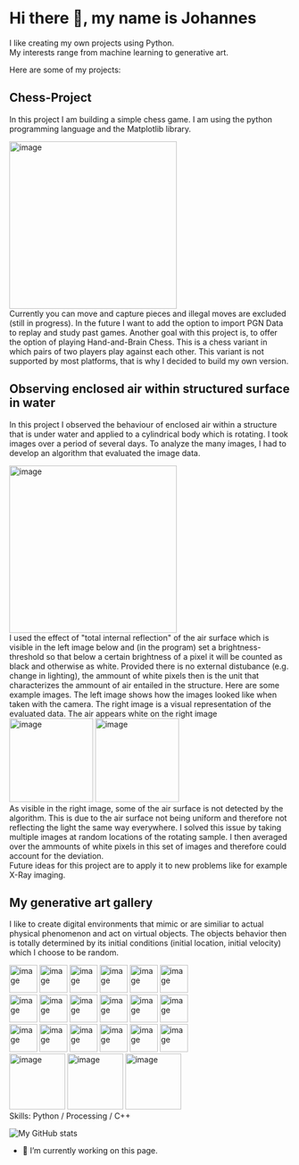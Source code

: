 # Hi there 👋, my name is Johannes

I like creating my own projects using Python. <br> 
My interests range from machine learning to generative art. <br> 

Here are some of my projects:

## Chess-Project
In this project I am building a simple chess game. I am using the python programming language and the Matplotlib library.
<div class="image-container">
<img src="https://github.com/jbirkenmaier/jbirkenmaier/assets/127735731/649c7a25-e0c5-4d09-ad6a-e6856d3682cf" alt="image" width="300" height="auto"> 
</div>
Currently you can move and capture pieces and illegal moves are excluded (still in progress). 
In the future I want to add the option to import PGN Data to replay and study past games. Another goal with this project is, to offer the option of playing Hand-and-Brain Chess. This is a chess variant in which pairs of two players play against each other. 
This variant is not supported by most platforms, that is why I decided to build my own version. 

## Observing enclosed air within structured surface in water
In this project I observed the behaviour of enclosed air within a structure that is under water and applied to a cylindrical body which is rotating. I took images over a period of several days. To analyze the many images, I had to develop an algorithm that evaluated the image data. 
<div class="image-container">
<img src="https://github.com/jbirkenmaier/jbirkenmaier/assets/127735731/1a131dda-47cd-4da8-abe7-9bca4db693ea" alt="image" width="300" height="auto"> 
</div>
I used the effect of "total internal reflection" of the air surface which is visible in the left image below and (in the program) set a brightness-threshold so that below a certain brightness of a pixel it will be counted as black and otherwise as white. 
Provided there is no external distubance (e.g. change in lighting), the ammount of white pixels then is the unit that characterizes the ammount of air entailed in the structure.
Here are some example images. The left image shows how the images looked like when taken with the camera. The right image is a visual representation of the evaluated data. The air appears white on the right image
<div class="image-container">
<img src="https://github.com/jbirkenmaier/jbirkenmaier/assets/127735731/d0aaba3c-3f48-4a54-8a8e-bead8bf1540f" alt="image" width="150" height="auto"> 
<img src="https://github.com/jbirkenmaier/jbirkenmaier/assets/127735731/36ca540d-c46c-489c-9479-0300996e4383" alt="image" width="150" height="auto"> 
</div>
As visible in the right image, some of the air surface is not detected by the algorithm. This is due to the air surface not being uniform and therefore not reflecting the light the same way everywhere. I solved this issue by taking multiple images at random locations of the rotating sample. I then averaged over the ammounts of white pixels in this set of images and therefore could account for the deviation. <br>
Future ideas for this project are to apply it to new problems like for example X-Ray imaging.

## My generative art gallery 

I like to create digital environments that mimic or are similiar to actual physical phenomenon and act on virtual objects. The objects behavior then is totally determined by its initial conditions (initial location, initial velocity) which I choose to be random.

<div class="image-container">
<img src="https://github.com/jbirkenmaier/jbirkenmaier/assets/127735731/d2207266-0bc9-43d5-b6ff-c61c6ed4edd5" alt="image" width="50" height="auto"> 
<img src="https://github.com/jbirkenmaier/jbirkenmaier/assets/127735731/4adcbb38-c6c5-4836-8af7-537dd11f823c" alt="image" width="50" height="auto"> 
<img src="https://github.com/jbirkenmaier/jbirkenmaier/assets/127735731/4a817459-a6b6-44ea-9e62-19270dfd68f9" alt="image" width="50" height="auto"> 
<img src="https://github.com/jbirkenmaier/jbirkenmaier/assets/127735731/52dad5a1-c902-4ecb-8114-65db0a310ef8" alt="image" width="50" height="auto"> 
<img src="https://github.com/jbirkenmaier/jbirkenmaier/assets/127735731/f3faebf0-0d26-4c60-a14f-929a651b7a00" alt="image" width="50" height="auto"> 
<img src="https://github.com/jbirkenmaier/jbirkenmaier/assets/127735731/8c97b729-0357-4699-aebb-608ba329e197" alt="image" width="50" height="auto"> 
</div>

<div class="image-container">
<img src="https://github.com/jbirkenmaier/jbirkenmaier/assets/127735731/8aa73e50-ca4a-4a9a-975a-ff11176ea34c" alt="image" width="50" height="auto"> 
<img src="https://github.com/jbirkenmaier/jbirkenmaier/assets/127735731/3265cf4c-c9bd-4d8a-b4ab-9b4b1d5b6510" alt="image" width="50" height="auto"> 
<img src="https://github.com/jbirkenmaier/jbirkenmaier/assets/127735731/e6679b82-4e1a-477e-bb83-889b7d4d02c5" alt="image" width="50" height="auto"> 
<img src="https://github.com/jbirkenmaier/jbirkenmaier/assets/127735731/079bc491-53f9-40af-b613-4228950e7cfb" alt="image" width="50" height="auto"> 
<img src="https://github.com/jbirkenmaier/jbirkenmaier/assets/127735731/335eaeab-8479-457b-8907-168c862963d3" alt="image" width="50" height="auto"> 
<img src="https://github.com/jbirkenmaier/jbirkenmaier/assets/127735731/b774adf4-131f-445c-bfce-acc6fbcd9e2e" alt="image" width="50" height="auto"> 
</div>


<div class="image-container">
<img src="https://github.com/jbirkenmaier/jbirkenmaier/assets/127735731/335eaeab-8479-457b-8907-168c862963d3" alt="image" width="50" height="auto"> 
<img src="https://github.com/jbirkenmaier/jbirkenmaier/assets/127735731/bf68f762-6ef4-4cd7-aabf-aceb06a51ccf" alt="image" width="50" height="auto"> 
<img src="https://github.com/jbirkenmaier/jbirkenmaier/assets/127735731/4b8587a9-f968-4a85-8b6f-e4565f3bcd1d" alt="image" width="50" height="auto"> 
<img src="https://github.com/jbirkenmaier/jbirkenmaier/assets/127735731/8c7b78c7-15f3-4ae1-9355-36f251865e64" alt="image" width="50" height="auto"> 
<img src="https://github.com/jbirkenmaier/jbirkenmaier/assets/127735731/ec1802fe-1baa-4da4-b0d2-75f628589f6e" alt="image" width="50" height="auto"> 
<img src="https://github.com/jbirkenmaier/jbirkenmaier/assets/127735731/03c2f654-5e4d-458a-b2a3-4e1407737cf7" alt="image" width="50" height="auto"> 
</div>

<!--<img src="https://github.com/jbirkenmaier/jbirkenmaier/assets/127735731/d7b38463-3498-4a84-b550-83b699be569a" alt="image" width="50" height="auto"> -->


<div class="image-container">
<img src="https://github.com/jbirkenmaier/jbirkenmaier/assets/127735731/a4d514df-9e6c-455d-a74c-6747cc8272db" alt="image" width="100" height="auto"/>
<img src="https://github.com/jbirkenmaier/jbirkenmaier/assets/127735731/f98a3340-299e-4916-82b6-07fbd9f8ff37" alt="image" width="100" height="auto"/>
<img src="https://github.com/jbirkenmaier/jbirkenmaier/assets/127735731/869d97c7-9013-4fb2-b506-eb3f9da205a1" alt="image" width="100" height="auto"/>
</div>
Skills: Python / Processing / C++

![My GitHub stats](https://github-readme-stats.vercel.app/api?username=jbirkenmaier&show_icons=true&theme=dark)
<!--[![My GitHub stats](https://github-readme-stats.vercel.app/api?username=jbirkenmaier)](https://github.com/jbirkenmaier/github-readme-stats&theme=dark)-->

- 🔭 I’m currently working on this page. 

<!--### Hi there 👋, my name is Johannes
`I like creating my own projects using Python. My interests range from machine learning to digital art.` <br>
`Take a look at some of my art projects:`

![](https://github.com/jbirkenmaier/jbirkenmaier/assets/127735731/d2207266-0bc9-43d5-b6ff-c61c6ed4edd5)

<img src="https://github.com/jbirkenmaier/jbirkenmaier/assets/127735731/d2207266-0bc9-43d5-b6ff-c61c6ed4edd5" style="float:left; margin-right:10px;" alt="image" width="50" height="auto"> 
<img src="https://github.com/jbirkenmaier/jbirkenmaier/assets/127735731/4adcbb38-c6c5-4836-8af7-537dd11f823c" style="float:left; alt="image" width="50" height="auto"> 
<img src="https://github.com/jbirkenmaier/jbirkenmaier/assets/127735731/4a817459-a6b6-44ea-9e62-19270dfd68f9" style="float:left; alt="image" width="50" height="auto"> 
<img src="https://github.com/jbirkenmaier/jbirkenmaier/assets/127735731/52dad5a1-c902-4ecb-8114-65db0a310ef8" style="float:left; alt="image" width="50" height="auto"> 
<img src="https://github.com/jbirkenmaier/jbirkenmaier/assets/127735731/f3faebf0-0d26-4c60-a14f-929a651b7a00" alt="image" width="50" height="auto"> 
<br>
<img src="https://github.com/jbirkenmaier/jbirkenmaier/assets/127735731/8aa73e50-ca4a-4a9a-975a-ff11176ea34c" alt="image" width="50" height="auto"> 
<img src="https://github.com/jbirkenmaier/jbirkenmaier/assets/127735731/3265cf4c-c9bd-4d8a-b4ab-9b4b1d5b6510" alt="image" width="50" height="auto"> 
<img src="https://github.com/jbirkenmaier/jbirkenmaier/assets/127735731/e6679b82-4e1a-477e-bb83-889b7d4d02c5" alt="image" width="50" height="auto"> 
<img src="https://github.com/jbirkenmaier/jbirkenmaier/assets/127735731/079bc491-53f9-40af-b613-4228950e7cfb" alt="image" width="50" height="auto"> 
<img src="https://github.com/jbirkenmaier/jbirkenmaier/assets/127735731/335eaeab-8479-457b-8907-168c862963d3" alt="image" width="50" height="auto"> 
<br>
<img src="https://github.com/jbirkenmaier/jbirkenmaier/assets/127735731/335eaeab-8479-457b-8907-168c862963d3" alt="image" width="50" height="auto"> 
<img src="https://github.com/jbirkenmaier/jbirkenmaier/assets/127735731/bf68f762-6ef4-4cd7-aabf-aceb06a51ccf" alt="image" width="50" height="auto"> 
<img src="https://github.com/jbirkenmaier/jbirkenmaier/assets/127735731/4b8587a9-f968-4a85-8b6f-e4565f3bcd1d" alt="image" width="50" height="auto"> 
<img src="https://github.com/jbirkenmaier/jbirkenmaier/assets/127735731/4b8587a9-f968-4a85-8b6f-e4565f3bcd1d" alt="image" width="50" height="auto"> 
<img src="https://github.com/jbirkenmaier/jbirkenmaier/assets/127735731/ec1802fe-1baa-4da4-b0d2-75f628589f6e" alt="image" width="50" height="auto"> 
<br>

Skills: Python / Processing / C++



[![My GitHub stats](https://github-readme-stats.vercel.app/api?username=jbirkenmaier)](https://github.com/jbirkenmaier/github-readme-stats)

- 🔭 I’m currently working on this page. 

<!--https://github.com/jbirkenmaier/jbirkenmaier/assets/127735731/c806ffd0-6617-44ff-8695-40c31f267e32

<video width="100" height="auto" controls="controls">
  <source src="webs.mp4" type="video/mp4">
Your browser does not support the video tag.
</video>

<video style="width:100%" controls="controls">
  <source src="github.com/jbirkenmaier/jbirkenmaier/assets/127735731/c806ffd0-6617-44ff-8695-40c31f267e32
" type="video/mp4">
Your browser does not support the video tag.
</video>

<!--
- 🔭 I’m currently working on ...
- 🌱 I’m currently learning ...
- 👯 I’m looking to collaborate on ...
- 🤔 I’m looking for help with ...
- 💬 Ask me about ...
- 📫 How to reach me: ...
- 😄 Pronouns: ...
- ⚡ Fun fact: ...
-->

